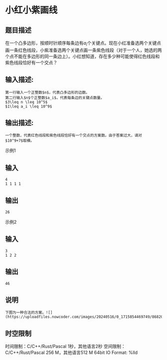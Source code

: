 # 小红小紫画线

## 题目描述

在一个凸多边形，按顺时针顺序每条边有$a_i$个关键点。现在小红准备选两个关键点画一条红色线段，小紫准备选两个关键点画一条紫色线段（对于一个人，她选的两个点不能在多边形的同一条边上）。小红想知道，存在多少种可能使得红色线段和紫色线段恰好有一个交点？

## 输入描述:
    
    
    第一行输入一个正整数$n$，代表凸多边形的边数。  
    第二行输入$n$个正整数$a_i$，代表每条边的关键点数量。  
    $3\leq n \leq 10^5$  
    $1\leq a_i \leq 10^9$

## 输出描述:
    
    
    一个整数，代表红色线段和紫色线段恰好有一个交点的方案数。由于答案过大，请对$10^9+7$取模。

示例1 

## 输入
    
    
    4
    1 1 1 1

## 输出
    
    
    26

示例2 

## 输入
    
    
    3
    1 2 2

## 输出
    
    
    46

## 说明
    
    
    下图为一种合法的方案。![](https://uploadfiles.nowcoder.com/images/20240516/0_1715854469749/86820F53D09F82989AC4A8BFB8C80C83)


## 时空限制

时间限制：C/C++/Rust/Pascal 1秒，其他语言2秒
空间限制：C/C++/Rust/Pascal 256 M，其他语言512 M
64bit IO Format: %lld